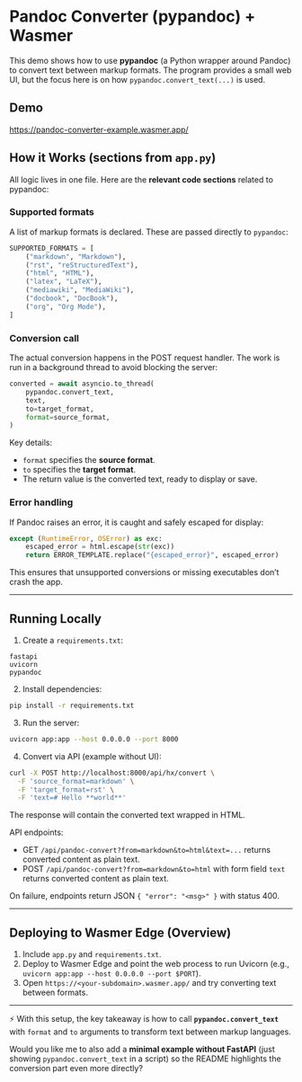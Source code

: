 # Pandoc Converter (pypandoc) + Wasmer

This demo shows how to use **pypandoc** (a Python wrapper around Pandoc) to convert text between markup formats. The program provides a small web UI, but the focus here is on how `pypandoc.convert_text(...)` is used.

## Demo

https://pandoc-converter-example.wasmer.app/

## How it Works (sections from `app.py`)

All logic lives in one file. Here are the **relevant code sections** related to pypandoc:

### Supported formats

A list of markup formats is declared. These are passed directly to `pypandoc`:

```python
SUPPORTED_FORMATS = [
    ("markdown", "Markdown"),
    ("rst", "reStructuredText"),
    ("html", "HTML"),
    ("latex", "LaTeX"),
    ("mediawiki", "MediaWiki"),
    ("docbook", "DocBook"),
    ("org", "Org Mode"),
]
```

### Conversion call

The actual conversion happens in the POST request handler. The work is run in a background thread to avoid blocking the server:

```python
converted = await asyncio.to_thread(
    pypandoc.convert_text,
    text,
    to=target_format,
    format=source_format,
)
```

Key details:

* `format` specifies the **source format**.
* `to` specifies the **target format**.
* The return value is the converted text, ready to display or save.

### Error handling

If Pandoc raises an error, it is caught and safely escaped for display:

```python
except (RuntimeError, OSError) as exc:
    escaped_error = html.escape(str(exc))
    return ERROR_TEMPLATE.replace("{escaped_error}", escaped_error)
```

This ensures that unsupported conversions or missing executables don’t crash the app.

---

## Running Locally

1. Create a `requirements.txt`:

```
fastapi
uvicorn
pypandoc
```

2. Install dependencies:

```bash
pip install -r requirements.txt
```

3. Run the server:

```bash
uvicorn app:app --host 0.0.0.0 --port 8000
```

4. Convert via API (example without UI):

```bash
curl -X POST http://localhost:8000/api/hx/convert \
  -F 'source_format=markdown' \
  -F 'target_format=rst' \
  -F 'text=# Hello **world**'
```

The response will contain the converted text wrapped in HTML.

API endpoints:

- GET `/api/pandoc-convert?from=markdown&to=html&text=...` returns converted content as plain text.
- POST `/api/pandoc-convert?from=markdown&to=html` with form field `text` returns converted content as plain text.

On failure, endpoints return JSON `{ "error": "<msg>" }` with status 400.


---

## Deploying to Wasmer Edge (Overview)

1. Include `app.py` and `requirements.txt`.
2. Deploy to Wasmer Edge and point the web process to run Uvicorn (e.g., `uvicorn app:app --host 0.0.0.0 --port $PORT`).
3. Open `https://<your-subdomain>.wasmer.app/` and try converting text between formats.

---

⚡ With this setup, the key takeaway is how to call **`pypandoc.convert_text`** with `format` and `to` arguments to transform text between markup languages.

Would you like me to also add a **minimal example without FastAPI** (just showing `pypandoc.convert_text` in a script) so the README highlights the conversion part even more directly?

